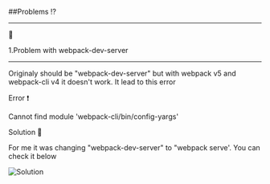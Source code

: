 ##Problems ⁉️

***

📓 

1.Problem with webpack-dev-server

***

Originaly  should be "webpack-dev-server" but with webpack v5 and webpack-cli v4 it doesn't work. It lead to this error

Error ❗ 

Cannot find module 'webpack-cli/bin/config-yargs' 

Solution 🙋 

For me it was changing "webpack-dev-server" to "webpack serve'. You can check it below 

![Solution](https://i.imgur.com/GCfnqXv.png)

